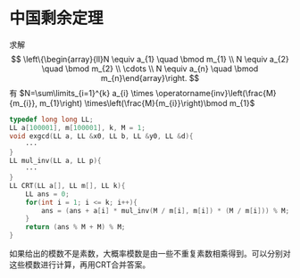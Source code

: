 # 中国剩余定理

求解
$$
\left\{\begin{array}{ll}N \equiv a_{1} \quad \bmod m_{1} \\ N \equiv a_{2} \quad \bmod m_{2} \\  \cdots \\ N \equiv a_{n} \quad \bmod m_{n}\end{array}\right.
$$
有 $N=\sum\limits_{i=1}^{k} a_{i} \times \operatorname{inv}\left(\frac{M}{m_{i}}, m_{1}\right) \times\left(\frac{M}{m_{i}}\right)\bmod m_{1}$​

```c++
typedef long long LL;
LL a[100001], m[100001], k, M = 1;
void exgcd(LL a, LL &x0, LL b, LL &y0, LL &d){
    ···
}
LL mul_inv(LL a, LL p){
    ···
}
LL CRT(LL a[], LL m[], LL k){
    LL ans = 0;
    for(int i = 1; i <= k; i++){
        ans = (ans + a[i] * mul_inv(M / m[i], m[i]) * (M / m[i])) % M;
    }
    return (ans % M + M) % M;
}
```

如果给出的模数不是素数，大概率模数是由一些不重复素数相乘得到。可以分别对这些模数进行计算，再用CRT合并答案。

